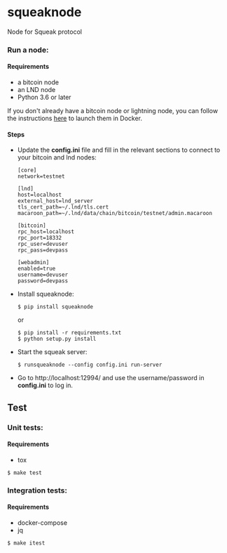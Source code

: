 # squeaknode

Node for Squeak protocol

### Run a node:

#### Requirements
* a bitcoin node
* an LND node
* Python 3.6 or later

If you don't already have a bitcoin node or lightning node, you can follow the instructions [here](docs/DOCKER.md) to launch them in Docker.

#### Steps
- Update the **config.ini** file and fill in the relevant sections to connect to your bitcoin and lnd nodes:
	```
	[core]
	network=testnet

	[lnd]
	host=localhost
	external_host=lnd_server
	tls_cert_path=~/.lnd/tls.cert
	macaroon_path=~/.lnd/data/chain/bitcoin/testnet/admin.macaroon

	[bitcoin]
	rpc_host=localhost
	rpc_port=18332
	rpc_user=devuser
	rpc_pass=devpass

	[webadmin]
	enabled=true
	username=devuser
	password=devpass
	```
- Install squeaknode:
	```
	$ pip install squeaknode
	```
	or
	```
	$ pip install -r requirements.txt
	$ python setup.py install
	```

- Start the squeak server:
 	```
	$ runsqueaknode --config config.ini run-server
	```
- Go to http://localhost:12994/ and use the username/password in **config.ini** to log in.

## Test

### Unit tests:

#### Requirements
* tox

```
$ make test
```

### Integration tests:

#### Requirements
* docker-compose
* jq

```
$ make itest
```
